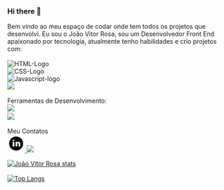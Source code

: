 ### Hi there 👋

Bem vindo ao meu espaço de codar onde tem todos os projetos que desenvolvi.
Eu sou o João Vitor Rosa, sou um Desenvolvedor Front End apaixonado por tecnologia, atualmente tenho habilidades e crio projetos com:
<br><br>
    <img src="https://img.shields.io/badge/HTML5-E34F26?style=for-the-badge&logo=html5&logoColor=white" alt="HTML-Logo"> <br>
    <img src="https://img.shields.io/badge/CSS3-1572B6?style=for-the-badge&logo=css3&logoColor=white" alt="CSS-Logo"> <br>
    <img src="https://img.shields.io/badge/JavaScript-323330?style=for-the-badge&logo=javascript&logoColor=F7DF1E!" alt="Javascript-logo"><br>
    <img src="https://img.shields.io/badge/GitHub-100000?style=for-the-badge&logo=github&logoColor=white"><br>
    
Ferramentas de Desenvolvimento:<br>
<img src="https://img.shields.io/badge/Visual_Studio_Code-0078D4?style=for-the-badge&logo=visual%20studio%20code&logoColor=white"><br>
<img src="https://img.shields.io/badge/Figma-F24E1E?style=for-the-badge&logo=figma&logoColor=white">
    
Meu Contatos <br>
<a href="https://www.linkedin.com/in/jo%C3%A3o-vitor-rosa/">
    <img src="icons8-linkedin-circled-30.png" alt="Logo-Linkedin" width="40" height="40">
<a>
<a href=" https://wa.me/5519993642072">
        <img src="https://img.shields.io/badge/WhatsApp-25D366?style=for-the-badge&logo=whatsapp&logoColor=white">
</a>

    
  
[![João Vitor Rosa stats](https://github-readme-stats.vercel.app/api?username=johnrosa59)](https://github.com/anuraghazra/github-readme-stats)
<br>
<br>
[![Top Langs](https://github-readme-stats.vercel.app/api/top-langs/?username=johnrosa59)](https://github.com/anuraghazra/github-readme-stats)
